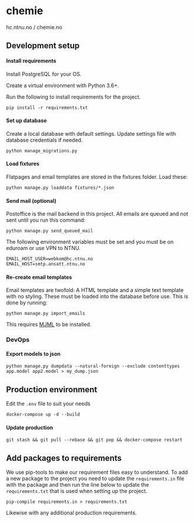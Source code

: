 # chemie
hc.ntnu.no / chemie.no

## Development setup

#### Install requirements
Install PostgreSQL for your OS.

Create a virtual environment with Python 3.6+.

Run the following to install requirements for the project.
```shell
pip install -r requirements.txt
```

#### Set up database
Create a local database with default settings. Update settings
file with database credentials if needed.
```shell
python manage_migrations.py
```

#### Load fixtures
Flatpages and email templates are stored in the fixtures folder. 
Load these:
```shell
python manage.py loaddata fixtures/*.json
```

#### Send mail (optional)
Postoffice is the mail backend in this project. All emails are queued
 and not sent until you run this command:
```shell
python manage.py send_queued_mail
```
The following environment variables must be set and you must be on 
eduroam or use VPN to NTNU.
```shell
EMAIL_HOST_USER=webkom@hc.ntnu.no
EMAIL_HOST=smtp.ansatt.ntnu.no
```

#### Re-create email templates
Email templates are twofold: A HTML template and a simple text 
template with no styling. These must be loaded into the database 
before use. This is done by running:

```shell
python manage.py import_emails
 ```
This requires  [MJML](https://mjml.io) to be installed.
 
### DevOps
#### Export models to json
```shell
python manage.py dumpdata --natural-foreign --exclude contenttypes app.model app2.model > my_dump.json
```

## Production environment
Edit the `.env` file to suit your needs

```
docker-compose up -d --build
```

#### Update production
```
git stash && git pull --rebase && git pop && docker-compose restart
```

## Add packages to requirements
We use pip-tools to make our requirement files easy to understand. To 
add a new package to the project you need to update the `requirements.in`
file with the package and then run the line below to update the 
`requirements.txt` that is used when setting up the project.
```shell
pip-compile requirements.in > requirements.txt
```
Likewise with any additional production requirements.
